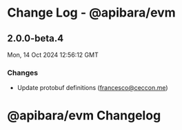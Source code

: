 # Change Log - @apibara/evm

<!-- This log was last generated on Mon, 14 Oct 2024 12:56:12 GMT and should not be manually modified. -->

<!-- Start content -->

## 2.0.0-beta.4

Mon, 14 Oct 2024 12:56:12 GMT

### Changes

- Update protobuf definitions (francesco@ceccon.me)

# @apibara/evm Changelog

